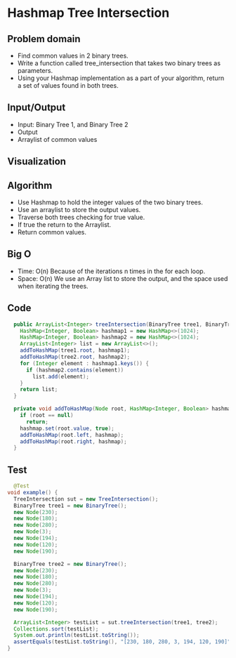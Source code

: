 # Hashmap Tree Intersection

## Problem domain

- Find common values in 2 binary trees.
- Write a function called tree_intersection that takes two binary trees as parameters.
- Using your Hashmap implementation as a part of your algorithm, return a set of values found in both trees.

## Input/Output
- Input: Binary Tree 1, and Binary Tree 2
- Output
- Arraylist of common values

## Visualization

## Algorithm

- Use Hashmap to hold the integer values of the two binary trees.
- Use an arraylist to store the output values.
- Traverse both trees checking for true value.
- If true the return to the Arraylist.
- Return common values.

## Big O

- Time: O(n) Because of the iterations n times in the for each loop.
- Space: O(n) We use an Array list to store the output, and the space used when iterating the trees.

## Code

``` java
  public ArrayList<Integer> treeIntersection(BinaryTree tree1, BinaryTree tree2) {
    HashMap<Integer, Boolean> hashmap1 = new HashMap<>(1024);
    HashMap<Integer, Boolean> hashmap2 = new HashMap<>(1024);
    ArrayList<Integer> list = new ArrayList<>();
    addToHashMap(tree1.root, hashmap1);
    addToHashMap(tree2.root, hashmap2);
    for (Integer element : hashmap1.keys()) {
      if (hashmap2.contains(element))
        list.add(element);
    }
    return list;
  }

  private void addToHashMap(Node root, HashMap<Integer, Boolean> hashmap) {
    if (root == null)
      return;
    hashmap.set(root.value, true);
    addToHashMap(root.left, hashmap);
    addToHashMap(root.right, hashmap);
  }
  ```

  ## Test

  ```java
    @Test
  void example() {
    TreeIntersection sut = new TreeIntersection();
    BinaryTree tree1 = new BinaryTree();
    new Node(230);
    new Node(180);
    new Node(280);
    new Node(3);
    new Node(194);
    new Node(120);
    new Node(190);

    BinaryTree tree2 = new BinaryTree();
    new Node(230);
    new Node(180);
    new Node(280);
    new Node(3);
    new Node(194);
    new Node(120);
    new Node(190);

    ArrayList<Integer> testList = sut.treeIntersection(tree1, tree2);
    Collections.sort(testList);
    System.out.println(testList.toString());
    assertEquals(testList.toString(), "[230, 180, 280, 3, 194, 120, 190]");
  }
  ```

